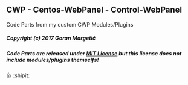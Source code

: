 ## CWP - Centos-WebPanel - Control-WebPanel
Code Parts from my custom CWP Modules/Plugins


##### Copyright (c) 2017 Goran Margetić
##### Code Parts are released under [MIT License](LICENSE) but this license does not include modules/plugins themselfs!

:+1: :shipit:

